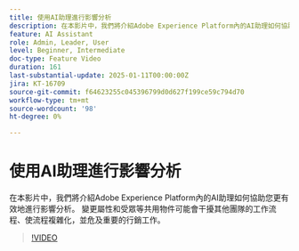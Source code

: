 ```yaml
---
title: 使用AI助理進行影響分析
description: 在本影片中，我們將介紹Adobe Experience Platform內的AI助理如何協助您更有效地進行影響分析。 變更屬性和受眾等共用物件可能會干擾其他團隊的工作流程、使流程複雜化，並危及重要的行銷工作。
feature: AI Assistant
role: Admin, Leader, User
level: Beginner, Intermediate
doc-type: Feature Video
duration: 161
last-substantial-update: 2025-01-11T00:00:00Z
jira: KT-16709
source-git-commit: f64623255c045396799d0d627f199ce59c794d70
workflow-type: tm+mt
source-wordcount: '98'
ht-degree: 0%

---
```



# 使用AI助理進行影響分析

在本影片中，我們將介紹Adobe Experience Platform內的AI助理如何協助您更有效地進行影響分析。 變更屬性和受眾等共用物件可能會干擾其他團隊的工作流程、使流程複雜化，並危及重要的行銷工作。

>[!VIDEO](https://video.tv.adobe.com/v/3441680/?learn=on&enablevpops)

